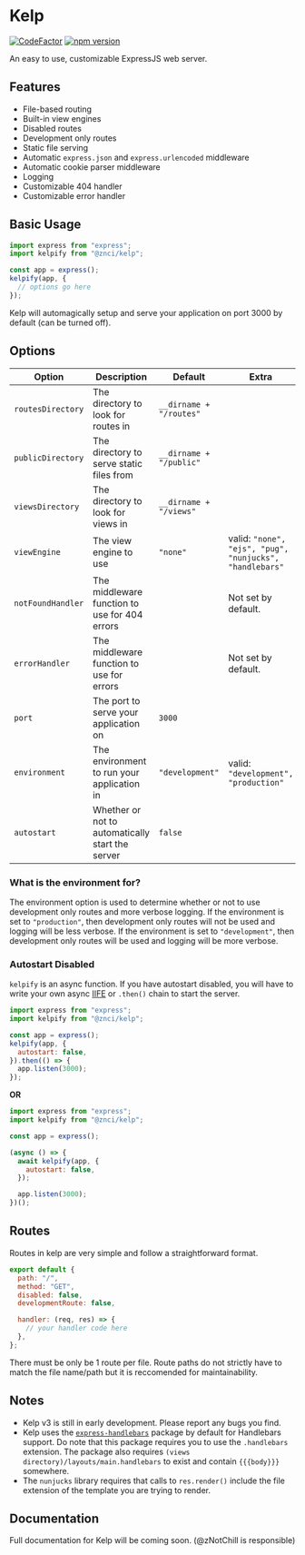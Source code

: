 # Kelp

[![CodeFactor](https://www.codefactor.io/repository/github/znci/kelp/badge/main)](https://www.codefactor.io/repository/github/znci/kelp/overview/main)
[![npm version](https://badge.fury.io/js/@znci%2Fkelp.svg)](https://badge.fury.io/js/@znci%2Fkelp)

An easy to use, customizable ExpressJS web server.

## Features

- File-based routing
- Built-in view engines
- Disabled routes
- Development only routes
- Static file serving
- Automatic `express.json` and `express.urlencoded` middleware
- Automatic cookie parser middleware
- Logging
- Customizable 404 handler
- Customizable error handler

## Basic Usage

```js
import express from "express";
import kelpify from "@znci/kelp";

const app = express();
kelpify(app, {
  // options go here
});
```

Kelp will automagically setup and serve your application on port 3000 by default (can be turned off).

## Options

| Option            | Description                                      | Default                 | Extra                                                     | Type              |
|-------------------|--------------------------------------------------|-------------------------|-----------------------------------------------------------|-------------------|
| `routesDirectory` | The directory to look for routes in              | `__dirname + "/routes"` |                                                           | String            |
| `publicDirectory` | The directory to serve static files from         | `__dirname + "/public"` |                                                           | String            |
| `viewsDirectory`  | The directory to look for views in               | `__dirname + "/views"`  |                                                           | String            |
| `viewEngine`      | The view engine to use                           | `"none"`                | valid:   `"none", "ejs", "pug", "nunjucks", "handlebars"` | String            |
| `notFoundHandler` | The middleware function to use for 404 errors    |                         | Not set by default.                                       | Callback Function |
| `errorHandler`    | The middleware function to use for errors        |                         | Not set by default.                                       | Callback Function |
| `port`            | The port to serve your application on            | `3000`                  |                                                           | Int               |
| `environment`     | The environment to run your application in       | `"development"`         | valid:   `"development", "production"`                    | String            |
| `autostart`       | Whether or not to automatically start the server | `false`                 |                                                           | Boolean           |

### What is the environment for?

The environment option is used to determine whether or not to use development only routes and more verbose logging. If the environment is set to `"production"`, then development only routes will not be used and logging will be less verbose. If the environment is set to `"development"`, then development only routes will be used and logging will be more verbose.

### Autostart Disabled

`kelpify` is an async function. If you have autostart disabled, you will have to write your own async [IIFE](https://developer.mozilla.org/en-US/docs/Glossary/IIFE) or `.then()` chain to start the server.

```js
import express from "express";
import kelpify from "@znci/kelp";

const app = express();
kelpify(app, {
  autostart: false,
}).then(() => {
  app.listen(3000);
});
```

**OR**

```js
import express from "express";
import kelpify from "@znci/kelp";

const app = express();

(async () => {
  await kelpify(app, {
    autostart: false,
  });

  app.listen(3000);
})();
```

## Routes

Routes in kelp are very simple and follow a straightforward format.

```js
export default {
  path: "/",
  method: "GET",
  disabled: false,
  developmentRoute: false,

  handler: (req, res) => {
    // your handler code here
  },
};
```

There must be only be 1 route per file. Route paths do not strictly have to match the file name/path but it is reccomended for maintainability.

## Notes

- Kelp v3 is still in early development. Please report any bugs you find.
- Kelp uses the [`express-handlebars`](https://www.npmjs.com/package/express-handlebars) package by default for Handlebars support. Do note that this package requires you to use the `.handlebars` extension. The package also requires `(views directory)/layouts/main.handlebars` to exist and contain `{{{body}}}` somewhere.
- The `nunjucks` library requires that calls to `res.render()` include the file extension of the template you are trying to render.

## Documentation

Full documentation for Kelp will be coming soon. (@zNotChill is responsible)
